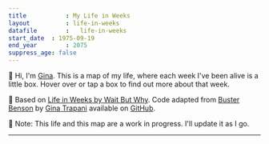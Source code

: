 ```yaml
---
title 			: My Life in Weeks
layout			: life-in-weeks
datafile		:	life-in-weeks
start_date	: 1975-09-19
end_year		: 2075
suppress_age: false
---
```


👋 Hi, I'm [Gina](https://ginatrapani.org). This is a map of my life, where each week I've been alive is a little box. Hover over or tap a box to find out more about that week.

🧠 Based on [Life in Weeks by Wait But Why](https://waitbutwhy.com/2014/05/life-weeks.html). Code adapted from [Buster Benson](https://busterbenson.com/life-in-weeks) by [Gina Trapani](https://ginatrapani.org) available on [GitHub](https://github.com/ginatrapani/life-in-weeks).

📌 Note: This life and this map are a work in progress. I'll update it as I go.

---
